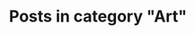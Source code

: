 ---
layout: categorypage
title: Posts in category "Art"
tag: Art
slug: art
categories: [Art]
robots: noindex
---